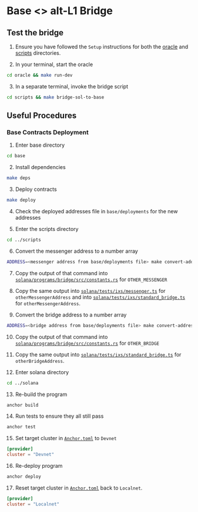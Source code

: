 # Base <> alt-L1 Bridge

## Test the bridge

1. Ensure you have followed the `Setup` instructions for both the [oracle](oracle/README.md) and [scripts](scripts/README.md) directories.

2. In your terminal, start the oracle

```bash
cd oracle && make run-dev
```

3. In a separate terminal, invoke the bridge script

```bash
cd scripts && make bridge-sol-to-base
```

## Useful Procedures

### Base Contracts Deployment

1. Enter base directory

```bash
cd base
```

2. Install dependencies

```bash
make deps
```

3. Deploy contracts

```bash
make deploy
```

4. Check the deployed addresses file in `base/deployments` for the new addresses

5. Enter the scripts directory

```bash
cd ../scripts
```

6. Convert the messenger address to a number array

```bash
ADDRESS=<messenger address from base/deployments file> make convert-address
```

7. Copy the output of that command into [`solana/programs/bridge/src/constants.rs`](solana/programs/bridge/src/constants.rs) for `OTHER_MESSENGER`

8. Copy the same output into [`solana/tests/ixs/messenger.ts`](solana/tests/ixs/messenger.ts) for `otherMessengerAddress` and into [`solana/tests/ixs/standard_bridge.ts`](solana/tests/ixs/standard_bridge.ts) for `otherMessengerAddress`.

9. Convert the bridge address to a number array

```bash
ADDRESS=<bridge address from base/deployments file> make convert-address
```

10. Copy the output of that command into [`solana/programs/bridge/src/constants.rs`](solana/programs/bridge/src/constants.rs) for `OTHER_BRIDGE`

11. Copy the same output into [`solana/tests/ixs/standard_bridge.ts`](solana/tests/ixs/standard_bridge.ts) for `otherBridgeAddress`.

12. Enter solana directory

```bash
cd ../solana
```

13. Re-build the program

```bash
anchor build
```

14. Run tests to ensure they all still pass

```bash
anchor test
```

15. Set target cluster in [`Anchor.toml`](solana/Anchor.toml) to `Devnet`

```toml
[provider]
cluster = "Devnet"
```

16. Re-deploy program

```bash
anchor deploy
```

17. Reset target cluster in [`Anchor.toml`](solana/Anchor.toml) back to `Localnet`.

```toml
[provider]
cluster = "Localnet"
```
